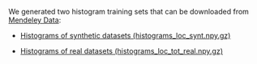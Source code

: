 We generated two histogram training sets that can be downloaded from [Mendeley Data](https://data.mendeley.com/datasets/zp9fh6scw9):

* [Histograms of synthetic datasets (histograms_loc_synt.npy.gz)](https://data.mendeley.com/public-files/datasets/zp9fh6scw9/files/bf2cbc45-8410-4804-aa06-95bae137a3d1/file_downloaded)

* [Histograms of real datasets (histograms_loc_tot_real.npy.gz)](https://data.mendeley.com/public-files/datasets/zp9fh6scw9/files/d43865fa-7c9d-40e6-a16f-e6b9328ae9a4/file_downloaded)

